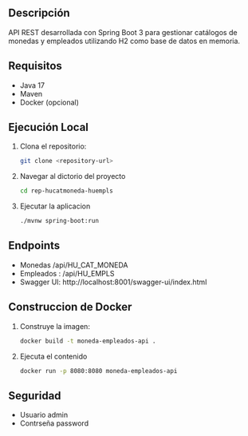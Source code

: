 ## Descripción
API REST desarrollada con Spring Boot 3 para gestionar catálogos de monedas y empleados utilizando H2 como base de datos en memoria.

## Requisitos
- Java 17
- Maven
- Docker (opcional)

## Ejecución Local
1. Clona el repositorio:
   ```bash
   git clone <repository-url>
2. Navegar al dictorio del proyecto
   ```bash
   cd rep-hucatmoneda-huempls
3. Ejecutar la aplicacion
   ```bash
   ./mvnw spring-boot:run
## Endpoints
 - Monedas  /api/HU_CAT_MONEDA
 - Empleados : /api/HU_EMPLS
 - Swagger UI: http://localhost:8001/swagger-ui/index.html
## Construccion de Docker
1. Construye la imagen:
   ```bash
   docker build -t moneda-empleados-api .
2. Ejecuta el contenido
   ```bash
   docker run -p 8080:8080 moneda-empleados-api
## Seguridad
- Usuario admin
- Contrseña password







   
